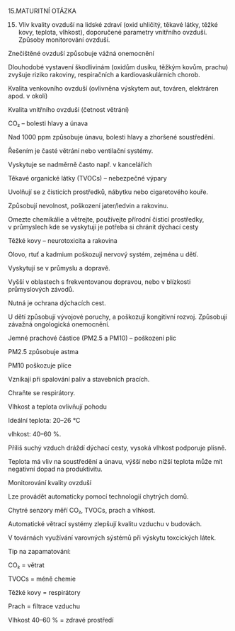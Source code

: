 15.MATURITNÍ OTÁZKA

15. Vliv kvality ovzduší na lidské zdraví (oxid uhličitý, těkavé látky, těžké kovy, teplota, vlhkost), doporučené parametry vnitřního ovzduší. Způsoby monitorování ovzduší.

Znečištěné ovzduší způsobuje vážná onemocnění 

Dlouhodobé vystavení škodlivinám (oxidům dusíku, těžkým kovům, prachu) zvyšuje riziko rakoviny, respiračních a kardiovaskulárních chorob.  

Kvalita venkovního ovzduší (ovlivněna výskytem aut, továren, elektráren apod. v okolí) 

Kvalita vnitřního ovzduší (četnost větrání)



CO₂ – bolesti hlavy a únava 

Nad 1000 ppm způsobuje únavu, bolesti hlavy a zhoršené soustředění. 

Řešením je časté větrání nebo ventilační systémy.  

Vyskytuje se nadměrně často např. v kancelářích



Těkavé organické látky (TVOCs) – nebezpečné výpary  

Uvolňují se z čisticích prostředků, nábytku nebo cigaretového kouře. 

Způsobují nevolnost, poškození jater/ledvin a rakovinu. 

Omezte chemikálie a větrejte, používejte přírodní čisticí prostředky, v průmyslech kde se vyskytují je potřeba si chránit dýchací cesty



Těžké kovy – neurotoxicita a rakovina 

Olovo, rtuť a kadmium poškozují nervový systém, zejména u dětí. 

Vyskytují se v průmyslu a dopravě. 

Vyšší v oblastech s frekventovanou dopravou, nebo v blízkosti průmyslových závodů. 

Nutná je ochrana dýchacích cest.  

U dětí způsobují vývojové poruchy, a poškozují kongitivní rozvoj. Způsobují závažná ongologická onemocnění.



Jemné prachové částice (PM2.5 a PM10) – poškození plic 

PM2.5 způsobuje astma

PM10 poškozuje plíce

Vznikají při spalování paliv a stavebních pracích. 

Chraňte se respirátory.  



Vlhkost a teplota ovlivňují pohodu 

Ideální teplota: 20–26 °C

vlhkost: 40–60 %. 

Příliš suchý vzduch dráždí dýchací cesty, vysoká vlhkost podporuje plísně.  

Teplota má vliv na soustředění a únavu, výšší nebo nížší teplota může mít negativní dopad na produktivitu.  



Monitorování kvality ovzduší 

Lze provádět automaticky pomocí technologií chytrých domů.

Chytré senzory měří CO₂, TVOCs, prach a vlhkost. 

Automatické větrací systémy zlepšují kvalitu vzduchu v budovách. 

V továrnách využívání varovných sýstémů při výskytu toxcických látek.



Tip na zapamatování:  

CO₂ = větrat  

TVOCs = méně chemie  

Těžké kovy = respirátory  

Prach = filtrace vzduchu  

Vlhkost 40–60 % = zdravé prostředí 

 



